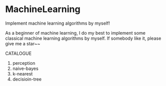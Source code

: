 # MachineLearning
Implement machine learning algorithms by myself!

As a beginner of machine learning, I do my best to implement some classical machine learning algorithms by myself.
If somebody like it, please give me a star~~

CATALOGUE
1. perception
2. naive-bayes
3. k-nearest
4. decisioin-tree
